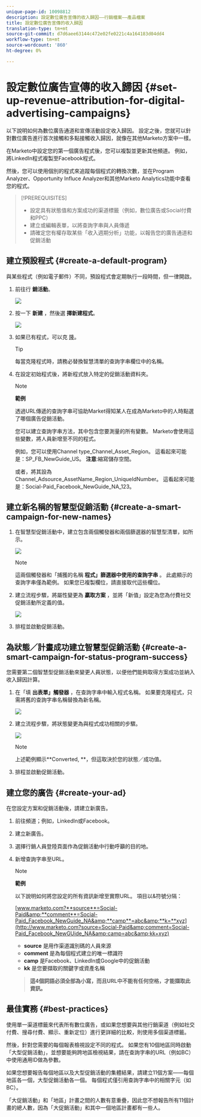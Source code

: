 ```yaml
---
unique-page-id: 10098812
description: 設定數位廣告宣傳的收入歸因——行銷檔案——產品檔案
title: 設定數位廣告宣傳的收入歸因
translation-type: tm+mt
source-git-commit: d7d6aee63144c472e02fe0221c4a164183d04dd4
workflow-type: tm+mt
source-wordcount: '860'
ht-degree: 0%

---
```



# 設定數位廣告宣傳的收入歸因 {#set-up-revenue-attribution-for-digital-advertising-campaigns}

以下說明如何為數位廣告通道和宣傳活動設定收入歸因。 設定之後，您就可以針對數位廣告進行首次接觸和多點接觸收入歸因，就像在其他Marketo方案中一樣。

在Marketo中設定您的第一個廣告程式後，您可以複製並更新其他頻道。 例如，將LinkedIn程式複製至Facebook程式。

然後，您可以使用個別的程式來追蹤每個程式的轉換次數，並在Program Analyzer、Opportunity Influce Analyzer和其他Marketo Analytics功能中查看您的程式。

>[!PREREQUISITES]
>
>* 設定具有狀態值和方案成功的渠道標籤（例如，數位廣告或Social付費和PPC）
>* 建立或編輯表單，以將查詢字串與人員傳遞
>* 請確定您有權存取某些「收入週期分析」功能，以報告您的廣告通道和促銷活動

>



## 建立預設程式 {#create-a-default-program}

與某些程式（例如電子郵件）不同，預設程式會定期執行一段時間，但一律開啟。

1. 前往行 **銷活動**。

   ![](assets/login-marketing-activities-5.png)

1. 按一下 **新建** ，然後選 **擇新建程式**。

   ![](assets/image2016-3-14-15-52-0.png)

1. 如果已有程式，可以克 [隆](../../../../product-docs/core-marketo-concepts/programs/working-with-programs/clone-a-program.md)。

   >[!TIP]
   >
   >每當克隆程式時，請務必替換智慧清單的查詢字串欄位中的名稱。

1. 在設定初始程式後，將新程式放入特定的促銷活動資料夾。

   >[!NOTE]
   >
   >**範例**
   >
   >
   >透過URL傳遞的查詢字串可協助Market得知某人在成為Marketo中的人時點選了哪個廣告促銷活動。
   >
   >
   >您可以建立查詢字串方法，其中包含您要測量的所有變數。 Marketo會使用這些變數，將人員新增至不同的程式。
   >
   >
   >例如，您可以使用Channel type_Channel_Asset_Region。 這看起來可能是：SP_FB_NewGuide_US。 **注意**:縮寫儲存空間。
   >
   >
   >或者，將其設為Channel_Adsource_AssetName_Region_UniqueIdNumber。 這看起來可能是：Social-Paid_Facebook_NewGuide_NA_123。

## 建立新名稱的智慧型促銷活動 {#create-a-smart-campaign-for-new-names}

1. 在智慧型促銷活動中，建立包含兩個觸發器和兩個篩選器的智慧型清單，如所示。

   ![](assets/image2016-3-23-13-3a59-3a24.png)

   >[!NOTE]
   >
   >這兩個觸發器和「捕獲的名稱 **程式」篩選器中使用的查詢字串** 。 此處顯示的查詢字串僅為範例。 如果您已複製欄位，請直接取代這些欄位。

1. 建立流程步驟，將屬性變更為 **贏取方案** ，並將「新值」設定為您為付費社交促銷活動所定義的值。

   ![](assets/image2016-3-14-14-3a58-3a6.png)

1. 排程並啟動促銷活動。

## 為狀態／計畫成功建立智慧型促銷活動 {#create-a-smart-campaign-for-status-program-success}

您需要第二個智慧型促銷活動來變更人員狀態，以便他們能夠取得方案成功並納入收入歸因計算。

1. 在「填 **出表單」觸發器** ，在查詢字串中輸入程式名稱。 如果要克隆程式，只需將舊的查詢字串名稱替換為新名稱。

   ![](assets/image2016-3-23-14-3a7-3a20.png)

1. 建立流程步驟，將狀態變更為與程式成功相關的步驟。

   ![](assets/image2016-3-14-15-3a9-3a29.png)

   >[!NOTE]
   >
   >上述範例顯示**Converted, **，但這取決於您的狀態／成功值。

1. 排程並啟動促銷活動。

## 建立您的廣告 {#create-your-ad}

在您設定方案和促銷活動後，請建立新廣告。

1. 前往頻道；例如，LinkedIn或Facebook。
1. 建立新廣告。
1. 選擇行銷人員登陸頁面作為促銷活動中行動呼籲的目的地。
1. 新增查詢字串至URL。

   >[!NOTE]
   >
   >**範例**
   >
   >
   >以下說明如何將您設定的所有資訊新增至實際URL。 項目以&amp;符號分隔：
   >
   >
   >[www.marketo.com?**source**=Social-Paid&amp;**comment**=Social-Paid_Facebook_NewGuide_NA&amp;**camp**=abc&amp;**k=**xyz](http://www.marketo.com?source=Social-Paid&amp;comment=Social-Paid_Facebook_NewGUide_NA&amp;camp=abc&amp;kk+xyz)
   >
   >    
   >    
   >    * **source** 是用作渠道識別碼的人員來源
   >    * **comment** 是為每個程式建立的唯一標識符
   >    * **camp** 是Facebook、LinkedIn或Google中的促銷活動
   >    * **kk** 是您要擷取的關鍵字或資產名稱

   >    
   >    
   >**這4個詞語必須全部為小寫，而且URL中不能有任何空格，才能擷取此資訊。**

## 最佳實務 {#best-practices}

使用單一渠道標籤來代表所有數位廣告，或如果您想要與其他行銷渠道（例如社交付費、搜尋付費、顯示、重新定位）進行更詳細的比較，則使用多個渠道標籤。

然後，針對您需要的每個報表檢視設定不同的程式。 如果您有10個地區同時啟動「大型促銷活動」，並想要能夠跨地區檢視結果，請在查詢字串的URL（例如BC）中使用通用ID做為參數。

如果您想要報告每個地區以及大型促銷活動的集體結果，請建立11個方案——每個地區各一個，大型促銷活動各一個。 每個程式僅引用查詢字串中的相關字元（如BC）。

「大促銷活動」和「地區」計畫之間的人數有意重疊，因此您不想報告所有11個計畫的總人數，因為「大促銷活動」和其中一個地區計畫都有一些人。
